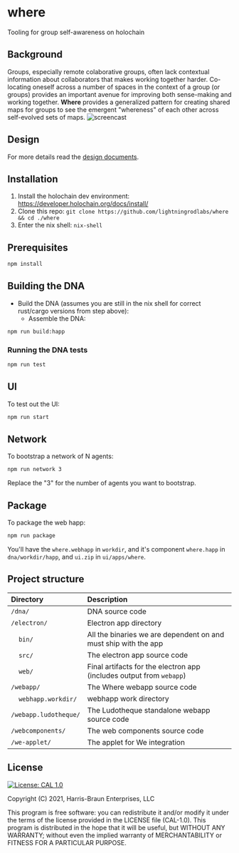 # where

Tooling for group self-awareness on holochain

##  Background

Groups, especially remote colaborative groups, often lack contextual information about collaborators that makes working together harder.  Co-locating oneself across a number of spaces in the context of a group (or groups) provides an important avenue for improving both sense-making and working together.  **Where** provides a generalized pattern for creating shared maps for groups to see the emergent "whereness" of each other across self-evolved sets of maps.
![screencast](spec/where.gif)

## Design

For more details read the [design documents](spec/DESIGN.md).

## Installation

1. Install the holochain dev environment: https://developer.holochain.org/docs/install/
2. Clone this repo: `git clone https://github.com/lightningrodlabs/where && cd ./where`
3. Enter the nix shell: `nix-shell`

## Prerequisites

```bash
npm install
```

## Building the DNA

- Build the DNA (assumes you are still in the nix shell for correct rust/cargo versions from step above):
  - Assemble the DNA:

```bash
npm run build:happ
```

### Running the DNA tests
```bash
npm run test
```

## UI

To test out the UI:

``` bash
npm run start
```

## Network

To bootstrap a network of N agents:

``` bash
npm run network 3
```

Replace the "3" for the number of agents you want to bootstrap.
## Package

To package the web happ:

``` bash
npm run package
```

You'll have the `where.webhapp` in `workdir`, and it's component `where.happ` in `dna/workdir/happ`, and `ui.zip` in `ui/apps/where`.

## Project structure

| Directory                                  | Description                                                                                                                 |
|:-------------------------------------------| :-------------------------------------------------------------------------------------------------------------------------- |
| `/dna/`                                    | DNA source code
| `/electron/`                               | Electron app directory
| &nbsp;&nbsp;&nbsp;&nbsp;`bin/`             | All the binaries we are dependent on and must ship with the app
| &nbsp;&nbsp;&nbsp;&nbsp;`src/`             | The electron app source code
| &nbsp;&nbsp;&nbsp;&nbsp;`web/`             | Final artifacts for the electron app (includes output from `webapp`)
| `/webapp/`                                 | The Where webapp source code
| &nbsp;&nbsp;&nbsp;&nbsp;`webhapp.workdir/` | webhapp work directory
| `/webapp.ludotheque/`                      | The Ludotheque standalone webapp source code
| `/webcomponents/`                          | The web components source code
| `/we-applet/`                              | The applet for We integration

## License
[![License: CAL 1.0](https://img.shields.io/badge/License-CAL%201.0-blue.svg)](https://github.com/holochain/cryptographic-autonomy-license)

  Copyright (C) 2021, Harris-Braun Enterprises, LLC

This program is free software: you can redistribute it and/or modify it under the terms of the license
provided in the LICENSE file (CAL-1.0).  This program is distributed in the hope that it will be useful,
but WITHOUT ANY WARRANTY; without even the implied warranty of MERCHANTABILITY or FITNESS FOR A PARTICULAR PURPOSE.
